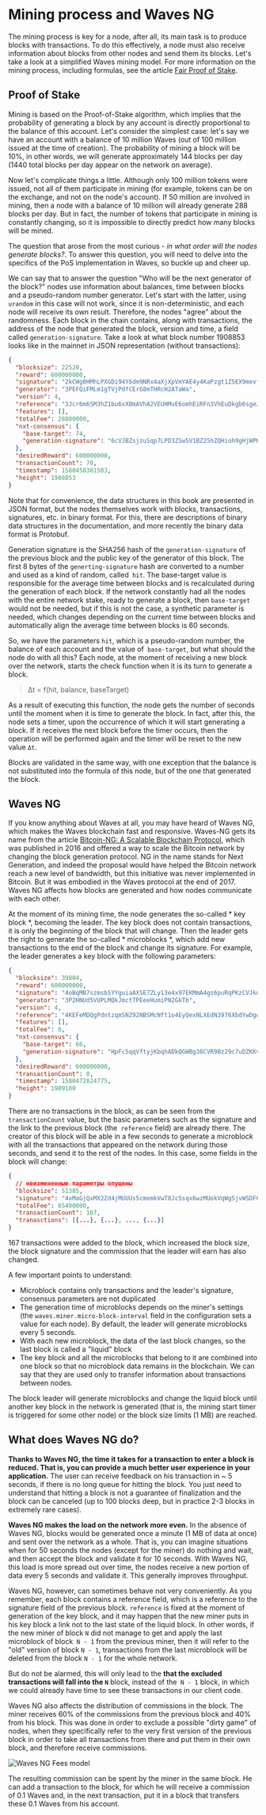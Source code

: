 # Mining process and Waves NG

The mining process is key for a node, after all, its main task is to produce blocks with transactions. To do this effectively, a node must also receive information about blocks from other nodes and send them its blocks. Let's take a look at a simplified Waves mining model. For more information on the mining process, including formulas, see the article [Fair Proof of Stake](https://forum.wavesplatform.com/uploads/default/original/1X/b9f220c13f73c3a41dff7f4523c6c4a1fc03ebf6.pdf).

## Proof of Stake

Mining is based on the Proof-of-Stake algorithm, which implies that the probability of generating a block by any account is directly proportional to the balance of this account. Let's consider the simplest case: let's say we have an account with a balance of 10 million Waves (out of 100 million issued at the time of creation). The probability of mining a block will be 10%, in other words, we will generate approximately 144 blocks per day (1440 total blocks per day appear on the network on average).

Now let's complicate things a little. Although only 100 million tokens were issued, not all of them participate in mining (for example, tokens can be on the exchange, and not on the node's account). If 50 million are involved in mining, then a node with a balance of 10 million will already generate 288 blocks per day. But in fact, the number of tokens that participate in mining is constantly changing, so it is impossible to directly predict how many blocks will be mined.

The question that arose from the most curious - *in what order will the nodes generate blocks?*. To answer this question, you will need to delve into the specifics of the PoS implementation in Waves, so buckle up and cheer up.

We can say that to answer the question "Who will be the next generator of the block?" nodes use information about balances, time between blocks and a pseudo-random number generator. Let's start with the latter, using `urandom` in this case will not work, since it is non-deterministic, and each node will receive its own result. Therefore, the nodes "agree" about the randomness. Each block in the chain contains, along with transactions, the address of the node that generated the block, version and time, a field called `generation-signature`. Take a look at what block number 1908853 looks like in the mainnet in JSON representation (without transactions):

```json
{
  "blocksize": 22520,
  "reward": 600000000,
  "signature": "2kCWg8HMhLPXGDi94Y6dm9NRx4aXjXpVmYAE4y4KaPzgt1Z5EX9mevfWoiBLLr1cc1TZhTSqpozUJJZ3BpA5j3oc",
  "generator": "3PEFQiFMLm1gTVjPdfCErG8mTHRcH2ATaWa",
  "version": 4,
  "reference": "3Jcr6m6SM3hZ1bu6xXBmAVhA2VEUHMvE6omhEiRFn3VhEuDkgb6sgeJUC1VNRB3vTSwPb5qh576a8DwGt3Ts72Tx",
  "features": [],
  "totalFee": 28800000,
  "nxt-consensus": {
    "base-target": 74,
    "generation-signature": "6cVJBZsjzuSqp7LPD3ZSw5V1BZ25hZQHioh9gHjWPKNq"
  },
  "desiredReward": 600000000,
  "transactionCount": 70,
  "timestamp": 1580458301503,
  "height": 1908853
}
```

Note that for convenience, the data structures in this book are presented in JSON format, but the nodes themselves work with blocks, transactions, signatures, etc. in binary format. For this, there are descriptions of binary data structures in the documentation, and more recently the binary data format is Protobuf.

Generation signature is the SHA256 hash of the `generation-signature` of the previous block and the public key of the generator of this block. The first 8 bytes of the `generting-signature` hash are converted to a number and used as a kind of random, called` hit`. The base-target value is responsible for the average time between blocks and is recalculated during the generation of each block. If the network constantly had all the nodes with the entire network stake, ready to generate a block, then `base-target` would not be needed, but if this is not the case, a synthetic parameter is needed, which changes depending on the current time between blocks and automatically align the average time between blocks is 60 seconds.

So, we have the parameters `hit`, which is a pseudo-random number, the balance of each account and the value of` base-target`, but what should the node do with all this? Each node, at the moment of receiving a new block over the network, starts the check function when it is its turn to generate a block.

>    Δt = f(hit, balance, baseTarget)

 As a result of executing this function, the node gets the number of seconds until the moment when it is time to generate the block. In fact, after this, the node sets a timer, upon the occurrence of which it will start generating a block. If it receives the next block before the timer occurs, then the operation will be performed again and the timer will be reset to the new value `Δt`.

 Blocks are validated in the same way, with one exception that the balance is not substituted into the formula of this node, but of the one that generated the block.

## Waves NG

If you know anything about Waves at all, you may have heard of Waves NG, which makes the Waves blockchain fast and responsive. Waves-NG gets its name from the article [Bitcoin-NG: A Scalable Blockchain Protocol](https://www.usenix.org/system/files/conference/nsdi16/nsdi16-paper-eyal.pdf), which was published in 2016 and offered a way to scale the Bitcoin network by changing the block generation protocol. NG in the name stands for Next Generation, and indeed the proposal would have helped the Bitcoin network reach a new level of bandwidth, but this initiative was never implemented in Bitcoin. But it was embodied in the Waves protocol at the end of 2017. Waves NG affects how blocks are generated and how nodes communicate with each other.

At the moment of its mining time, the node generates the so-called * key block *, becoming the leader. The key block does not contain transactions, it is only the beginning of the block that will change. Then the leader gets the right to generate the so-called * microblocks *, which add new transactions to the end of the block and change its signature. For example, the leader generates a key block with the following parameters:

```json
{
  "blocksize": 39804,
  "reward": 600000000,
  "signature": "4oBqMB7szmsbSYYguiaAXSE7ZLy13e4x97EKMmA4gs6puRqPKzCVJkuC6Py9eTpiovhcLAYuUSsnEYAi4i73tvoA",
  "generator": "3P2HNUd5VUPLMQkJmctTPEeeHumiPN2GkTb",
  "version": 4,
  "reference": "4KEFeMDQgPdntzqmSNZ92NBSMcNft1o4EyQexNLXEdN3976XbdYwDgqaucd9gu2PJWt9tpt1wuvRcTMiiDtkZaX7",
  "features": [],
  "totalFee": 0,
  "nxt-consensus": {
    "base-target": 66,
    "generation-signature": "HpFc5qqVftyjKbqhADkQGWBg38CVR9Bz29c7uDZKKvYV"
  },
  "desiredReward": 600000000,
  "transactionCount": 0,
  "timestamp": 1580472824775,
  "height": 1909100
}
```

There are no transactions in the block, as can be seen from the `transactionCount` value, but the basic parameters such as the signature and the link to the previous block (the` reference` field) are already there. The creator of this block will be able in a few seconds to generate a microblock with all the transactions that appeared on the network during those seconds, and send it to the rest of the nodes. In this case, some fields in the block will change:

```json
{
  // неизмененные параметры опущены
  "blocksize": 51385,
  "signature": "4xMaGjQxMX2Zd4jMUUUs5cmemkVwT8Jc5sqx6wzMUokVqWg5jvWSDF6SBF1P7x4UNQjYsgsCs4csa2qtRmG8j3g4",
  "totalFee": 65400000,
  "transactionCount": 167,
  "tranasctions": [{...}, {...}, ..., {...}]
}
```

167 transactions were added to the block, which increased the block size, the block signature and the commission that the leader will earn has also changed.

A few important points to understand:

- Microblock contains only transactions and the leader's signature, consensus parameters are not duplicated
- The generation time of microblocks depends on the miner's settings (the `waves.miner.micro-block-interval` field in the configuration sets a value for each node). By default, the leader will generate microblocks every 5 seconds.
- With each new microblock, the data of the last block changes, so the last block is called a "liquid" block
- The key block and all the microblocks that belong to it are combined into one block so that no microblock data remains in the blockchain. We can say that they are used only to transfer information about transactions between nodes.

The block leader will generate microblocks and change the liquid block until another key block in the network is generated (that is, the mining start timer is triggered for some other node) or the block size limits (1 MB) are reached.

## What does Waves NG do?

**Thanks to Waves NG, the time it takes for a transaction to enter a block is reduced. That is, you can provide a much better user experience in your application.** The user can receive feedback on his transaction in ~ 5 seconds, if there is no long queue for hitting the block. You just need to understand that hitting a block is not a guarantee of finalization and the block can be canceled (up to 100 blocks deep, but in practice 2-3 blocks in extremely rare cases).

**Waves NG makes the load on the network more even.** In the absence of Waves NG, blocks would be generated once a minute (1 MB of data at once) and sent over the network as a whole. That is, you can imagine situations when for 50 seconds the nodes (except for the miner) do nothing and wait, and then accept the block and validate it for 10 seconds. With Waves NG, this load is more spread out over time, the nodes receive a new portion of data every 5 seconds and validate it. This generally improves throughput.

Waves NG, however, can sometimes behave not very conveniently. As you remember, each block contains a reference field, which is a reference to the signature field of the previous block. `reference` is fixed at the moment of generation of the key block, and it may happen that the new miner puts in his key block a link not to the last state of the liquid block. In other words, if the new miner of block `N` did not manage to get and apply the last microblock of block` N - 1` from the previous miner, then it will refer to the "old" version of block `N - 1`, transactions from the last microblock will be deleted from the block `N - 1` for the whole network.

But do not be alarmed, this will only lead to the **that the excluded transactions will fall into the `N`** block, instead of the` N - 1` block, in which we could already have time to see these transactions in our client code.

Waves NG also affects the distribution of commissions in the block. The miner receives 60% of the commissions from the previous block and 40% from his block. This was done in order to exclude a possible "dirty game" of nodes, when they specifically refer to the very first version of the previous block in order to take all transactions from there and put them in their own block, and therefore receive commissions.

![Waves NG Fees model](../../assets/2-2-1-how-ng-fees-work.png "Waves NG Fees model")

The resulting commission can be spent by the miner in the same block. He can add a transaction to the block, for which he will receive a commission of 0.1 Waves and, in the next transaction, put it in a block that transfers these 0.1 Waves from his account.